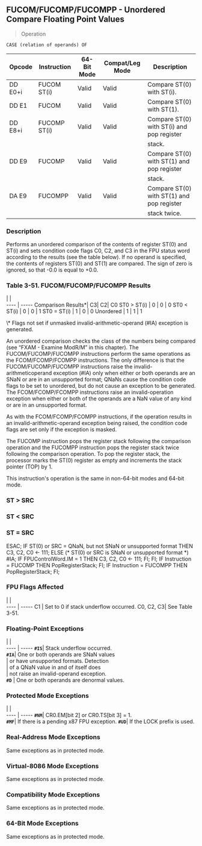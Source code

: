 ## FUCOM/FUCOMP/FUCOMPP - Unordered Compare Floating Point Values

> Operation

``` slim
CASE (relation of operands) OF
```

 Opcode | Instruction | 64-Bit Mode| Compat/Leg Mode| Description                              
 ---  | --- | --- | --- | ---
 DD E0+i| FUCOM ST(i) | Valid      | Valid          | Compare ST(0) with ST(i).                
 DD E1  | FUCOM       | Valid      | Valid          | Compare ST(0) with ST(1).                
 DD E8+i| FUCOMP ST(i)| Valid      | Valid          | Compare ST(0) with ST(i) and pop register
        |             |            |                | stack.                                   
 DD E9  | FUCOMP      | Valid      | Valid          | Compare ST(0) with ST(1) and pop register
        |             |            |                | stack.                                   
 DA E9  | FUCOMPP     | Valid      | Valid          | Compare ST(0) with ST(1) and pop register
        |             |            |                | stack twice.                             

### Description
Performs an unordered comparison of the contents of register ST(0) and ST(i)
and sets condition code flags C0, C2, and C3 in the FPU status word according
to the results (see the table below). If no operand is specified, the contents
of registers ST(0) and ST(1) are compared. The sign of zero is ignored, so that
-0.0 is equal to +0.0.


### Table 3-51. FUCOM/FUCOMP/FUCOMPP Results
   | |  
---- | -----
 Comparison Results\*| C3| C2| C0
 ST0 > ST(i)        | 0 | 0 | 0 
 ST0 < ST(i)        | 0 | 0 | 1 
 ST0 = ST(i)        | 1 | 0 | 0 
 Unordered          | 1 | 1 | 1 
<aside class="notification">
\* Flags not set if unmasked invalid-arithmetic-operand (#IA) exception
is generated.
</aside>

An unordered comparison checks the class of the numbers being compared (see
“FXAM - Examine ModR/M” in this chapter). The FUCOM/FUCOMP/FUCOMPP instructions
perform the same operations as the FCOM/FCOMP/FCOMPP instructions. The only
difference is that the FUCOM/FUCOMP/FUCOMPP instructions raise the invalid-arithmeticoperand
exception (#IA) only when either or both operands are an SNaN or are in an unsupported
format; QNaNs cause the condition code flags to be set to unordered, but do
not cause an exception to be generated. The FCOM/FCOMP/FCOMPP instructions raise
an invalid-operation exception when either or both of the operands are a NaN
value of any kind or are in an unsupported format.

As with the FCOM/FCOMP/FCOMPP instructions, if the operation results in an invalid-arithmetic-operand
exception being raised, the condition code flags are set only if the exception
is masked.

The FUCOMP instruction pops the register stack following the comparison operation
and the FUCOMPP instruction pops the register stack twice following the comparison
operation. To pop the register stack, the processor marks the ST(0) register
as empty and increments the stack pointer (TOP) by 1.

This instruction's operation is the same in non-64-bit modes and 64-bit mode.



###   ST > SRC
###   ST < SRC
###   ST = SRC
ESAC;
IF ST(0) or SRC = QNaN, but not SNaN or unsupported format
  THEN
     C3, C2, C0 <- 111;
  ELSE (\* ST(0) or SRC is SNaN or unsupported format \*)
     #IA;
     IF FPUControlWord.IM = 1
       THEN
          C3, C2, C0 <- 111;
     FI;
FI;
IF Instruction = FUCOMP
  THEN
     PopRegisterStack;
FI;
IF Instruction = FUCOMPP
  THEN
     PopRegisterStack;
FI;

### FPU Flags Affected
   | |  
---- | -----
 C1        | Set to 0 if stack underflow occurred.
 C0, C2, C3| See Table 3-51.                      

### Floating-Point Exceptions
   | |  
---- | -----
 **``#IS``**| Stack underflow occurred.                
 **``#IA``**| One or both operands are SNaN values     
    | or have unsupported formats. Detection   
    | of a QNaN value in and of itself does    
    | not raise an invalid-operand exception.  
 **``#D``** | One or both operands are denormal values.

### Protected Mode Exceptions
   | |  
---- | -----
 **``#NM``**| CR0.EM[bit 2] or CR0.TS[bit 3] = 1.     
 **``#MF``**| If there is a pending x87 FPU exception.
 **``#UD``**| If the LOCK prefix is used.             

### Real-Address Mode Exceptions
Same exceptions as in protected mode.


### Virtual-8086 Mode Exceptions
Same exceptions as in protected mode.


### Compatibility Mode Exceptions
Same exceptions as in protected mode.


### 64-Bit Mode Exceptions
Same exceptions as in protected mode.
